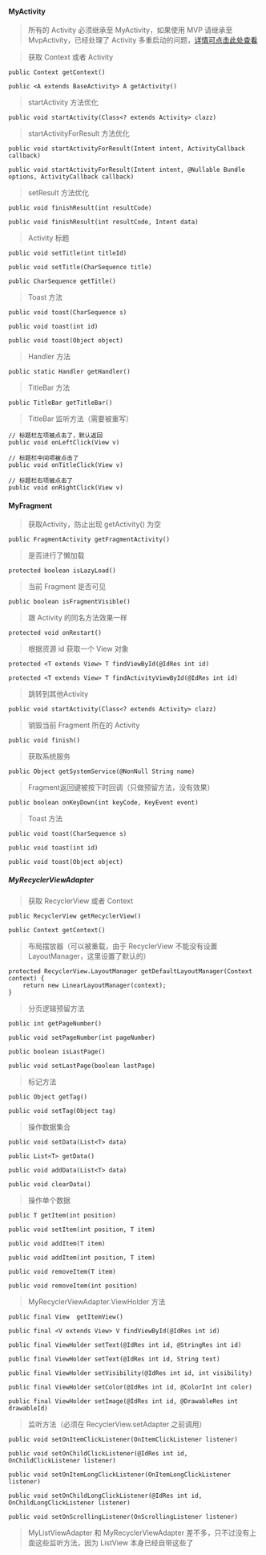 #### MyActivity

> 所有的 Activity 必须继承至 MyActivity，如果使用 MVP 请继承至 MvpActivity，已经处理了 Activity 多重启动的问题，[详情可点击此处查看](https://www.jianshu.com/p/579f1f118161)

> 获取 Context 或者 Activity

	public Context getContext()

    public <A extends BaseActivity> A getActivity()

> startActivity 方法优化

    public void startActivity(Class<? extends Activity> clazz)

> startActivityForResult 方法优化

    public void startActivityForResult(Intent intent, ActivityCallback callback)

    public void startActivityForResult(Intent intent, @Nullable Bundle options, ActivityCallback callback)

> setResult 方法优化

    public void finishResult(int resultCode)

    public void finishResult(int resultCode, Intent data)

> Activity 标题

    public void setTitle(int titleId) 

    public void setTitle(CharSequence title)

	public CharSequence getTitle()

> Toast 方法

    public void toast(CharSequence s)

    public void toast(int id)

    public void toast(Object object)

> Handler 方法

	public static Handler getHandler()

> TitleBar 方法

	public TitleBar getTitleBar()

> TitleBar 监听方法（需要被重写）

	// 标题栏左项被点击了，默认返回
    public void onLeftClick(View v)

	// 标题栏中间项被点击了
    public void onTitleClick(View v)

	// 标题栏右项被点击了
    public void onRightClick(View v)

#### MyFragment

> 获取Activity，防止出现 getActivity() 为空

    public FragmentActivity getFragmentActivity()

> 是否进行了懒加载

    protected boolean isLazyLoad()

> 当前 Fragment 是否可见

    public boolean isFragmentVisible()

> 跟 Activity 的同名方法效果一样

    protected void onRestart()

> 根据资源 id 获取一个 View 对象

    protected <T extends View> T findViewById(@IdRes int id)

    protected <T extends View> T findActivityViewById(@IdRes int id)

> 跳转到其他Activity

    public void startActivity(Class<? extends Activity> clazz)

> 销毁当前 Fragment 所在的 Activity

    public void finish()

> 获取系统服务

    public Object getSystemService(@NonNull String name)

> Fragment返回键被按下时回调（只做预留方法，没有效果）

    public boolean onKeyDown(int keyCode, KeyEvent event)

> Toast 方法

    public void toast(CharSequence s)

    public void toast(int id)

    public void toast(Object object)

##### MyRecyclerViewAdapter

> 获取 RecyclerView 或者 Context

	public RecyclerView getRecyclerView()
	
	public Context getContext()

> 布局摆放器（可以被重载，由于 RecyclerView 不能没有设置 LayoutManager，这里设置了默认的）

    protected RecyclerView.LayoutManager getDefaultLayoutManager(Context context) {
        return new LinearLayoutManager(context);
    }

> 分页逻辑预留方法

    public int getPageNumber()

    public void setPageNumber(int pageNumber)

    public boolean isLastPage()

    public void setLastPage(boolean lastPage)

> 标记方法

    public Object getTag()

    public void setTag(Object tag)

> 操作数据集合

	public void setData(List<T> data)
	
	public List<T> getData()
	
	public void addData(List<T> data)
	
	public void clearData()

> 操作单个数据

	public T getItem(int position)

	public void setItem(int position, T item)

	public void addItem(T item)

	public void addItem(int position, T item)

	public void removeItem(T item)

	public void removeItem(int position)

> MyRecyclerViewAdapter.ViewHolder 方法

	public final View  getItemView()

	public final <V extends View> V findViewById(@IdRes int id)

	public final ViewHolder setText(@IdRes int id, @StringRes int id)

	public final ViewHolder setText(@IdRes int id, String text)
	
	public final ViewHolder setVisibility(@IdRes int id, int visibility)
	
	public final ViewHolder setColor(@IdRes int id, @ColorInt int color)
	
	public final ViewHolder setImage(@IdRes int id, @DrawableRes int drawableId)

> 监听方法（必须在 RecyclerView.setAdapter 之前调用）

	public void setOnItemClickListener(OnItemClickListener listener)

	public void setOnChildClickListener(@IdRes int id, OnChildClickListener listener)

	public void setOnItemLongClickListener(OnItemLongClickListener listener)
	
	public void setOnChildLongClickListener(@IdRes int id, OnChildLongClickListener listener)

	public void setOnScrollingListener(OnScrollingListener listener)

> MyListViewAdapter 和 MyRecyclerViewAdapter 差不多，只不过没有上面这些监听方法，因为 ListView 本身已经自带这些了

